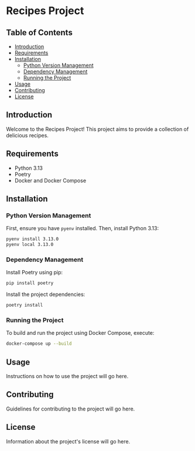 # Recipes Project

## Table of Contents

- [Introduction](#introduction)
- [Requirements](#requirements)
- [Installation](#installation)
  - [Python Version Management](#python-version-management)
  - [Dependency Management](#dependency-management)
  - [Running the Project](#running-the-project)
- [Usage](#usage)
- [Contributing](#contributing)
- [License](#license)

## Introduction

Welcome to the Recipes Project! This project aims to provide a collection of delicious recipes.

## Requirements

- Python 3.13
- Poetry
- Docker and Docker Compose

## Installation

### Python Version Management

First, ensure you have `pyenv` installed. Then, install Python 3.13:

```sh
pyenv install 3.13.0
pyenv local 3.13.0
```

### Dependency Management

Install Poetry using pip:

```sh
pip install poetry
```

Install the project dependencies:

```sh
poetry install
```

### Running the Project

To build and run the project using Docker Compose, execute:

```sh
docker-compose up --build
```

## Usage

Instructions on how to use the project will go here.

## Contributing

Guidelines for contributing to the project will go here.

## License

Information about the project's license will go here.
